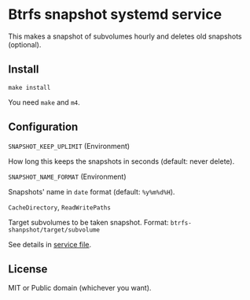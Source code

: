 Btrfs snapshot systemd service
====================================

This makes a snapshot of subvolumes hourly and deletes old snapshots (optional).

Install
-----------

```
make install
```

You need `make` and `m4`.

Configuration
---------------

`SNAPSHOT_KEEP_UPLIMIT` (Environment)
 
  How long this keeps the snapshots in seconds (default: never delete).
 
`SNAPSHOT_NAME_FORMAT` (Environment)

  Snapshots' name in `date` format (default: `%y%m%d%H`).

`CacheDirectory`, `ReadWritePaths`

  Target subvolumes to be taken snapshot.
  Format: `btrfs-shanpshot/target/subvolume`

See details in [service file](btrfs-snapshot-hourly.service.in).

License
----------------

MIT or Public domain (whichever you want).

